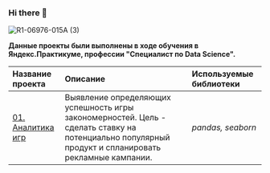 ### Hi there 👋
![R1-06976-015A (3)](https://user-images.githubusercontent.com/99603547/189730079-ad91fd79-1a99-4311-aac3-269358a06240.jpg)

**Данные проекты были выполнены в ходе обучения в Яндекс.Практикуме, профессии "Специалист по Data Science".**

| Название проекта | Описание | Используемые библиотеки | 
| :---------------------- | :---------------------- | :---------------------- |
| [01. Аналитика игр](https://github.com/wnttoknow/yandex_practicum_projects/blob/main/%D0%90%D0%BD%D0%B0%D0%BB%D0%B8%D1%82%D0%B8%D0%BA%D0%B0%20%D0%B8%D0%B3%D1%80/games_analytics.ipynb) |Выявление определяющих успешность игры закономерностей. Цель - сделать ставку на потенциально популярный продукт и спланировать рекламные кампании.| *pandas, seaborn* |





<!--
**wnttoknow/wnttoknow** is a ✨ _special_ ✨ repository because its `README.md` (this file) appears on your GitHub profile.

Here are some ideas to get you started:

- 🔭 I’m currently working on ...
- 🌱 I’m currently learning ...
- 👯 I’m looking to collaborate on ...
- 🤔 I’m looking for help with ...
- 💬 Ask me about ...
- 📫 How to reach me: ...
- 😄 Pronouns: ...
- ⚡ Fun fact: ...
-->
